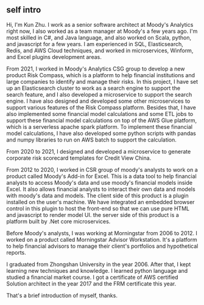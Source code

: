## self intro

Hi, I'm Kun Zhu. I work as a senior software architect at Moody's Analytics right now, I also worked as a team manager at Moody's a few years ago. 
I'm most skilled in C#, and Java language,  and also worked on Scala, python, and javascript for a few years.
I am experienced in SQL, Elasticsearch, Redis, and AWS Cloud techniques, and worked in microservices, Winform, and Excel plugins development areas. 

From 2021, I worked in Moody's Analytics CSG group to develop a new product Risk Compass, which is a platform to help financial institutions and large companies to identify and manage their risks. In this project, I have set up an Elasticsearch cluster to work as a search engine to support the search feature, and I also developed a microservice to support the search engine. I have also designed and developed some other microservices to support various features of the Risk Compass platform.  Besides that, I have also implemented some financial model calculations and  some ETL jobs to support these financial model calculations on top of the AWS Glue platform, which is a serverless apache spark platform. To implement these financial model calculations, I have also developed some python scripts with pandas and numpy libraries to run on AWS batch to support the calculation.

From 2020 to 2021, I designed and developed a microservice to generate corporate risk scorecard templates for Credit View China. 

From 2012 to 2020, I worked in CSR group of moody's analysts to work on a product called Moody's Add-in for Excel. This is a data tool to help financial analysts to access Moody's data and use moody's financial models inside Excel. It also allows financial analysts to interact their own data and models with moody's data and models. The client side of this product is a plugin installed on the user's machine. We have integrated an embedded browser control in this plugin to host the front-end so that we can use pure HTML and javascript to render model UI. the server side of this product is a platform built by .Net core microservices.

Before Moody's analysts, I was working at Morningstar from 2006 to 2012. I worked on a product called Morningstar Advisor Workstation. It's a platform to help financial advisors to manage their client's portfolios and hypothetical reports.

I graduated from Zhongshan University in the year 2006. After that, I kept learning new techniques and knowledge. I learned python language and studied a financial market course.  I got a certificate of AWS certified Solution architect in the year 2017 and the FRM certificate this year. 

That's a brief introduction of myself, thanks.